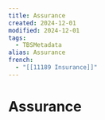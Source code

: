 ```yaml
---
title: Assurance
created: 2024-12-01
modified: 2024-12-01
tags:
  - TBSMetadata
alias: Assurance
french:
  - "[[11189 Insurance]]"
---
```

# Assurance
